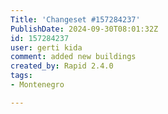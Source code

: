 ```yaml
---
Title: 'Changeset #157284237'
PublishDate: 2024-09-30T08:01:32Z
id: 157284237
user: gerti kida
comment: added new buildings
created_by: Rapid 2.4.0
tags:
- Montenegro

---
```

